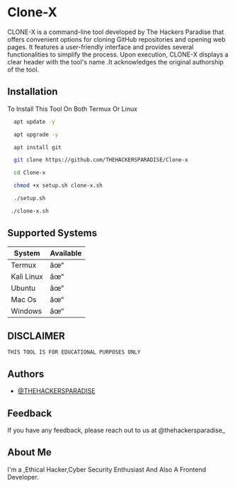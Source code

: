 
# Clone-X

CLONE-X is a command-line tool developed by The Hackers Paradise that offers convenient options for cloning GitHub repositories and opening web pages. It features a user-friendly interface and provides several functionalities to simplify the process. Upon execution, CLONE-X displays a clear header with the tool's name .It acknowledges the original authorship of the tool.



## Installation 

To Install This Tool On Both Termux Or Linux

```bash
  apt update -y
```
```bash
  apt upgrade -y
```
```bash
  apt install git
```
```bash
  git clone https://github.com/THEHACKERSPARADISE/Clone-x
```
```bash
  cd Clone-x
```
```bash
  chmod +x setup.sh clone-x.sh
```
```bash
  ./setup.sh
```
```bash
 ./clone-x.sh
```



## Supported Systems

| System         | Available                                                                |
| ----------------- | ------------------------------------------------------------------ |
| Termux |âœ“
| Kali Linux | âœ“
| Ubuntu | âœ“
|  Mac Os | âœ“
| Windows |  âœ“


## DISCLAIMER



`THIS TOOL IS FOR EDUCATIONAL PURPOSES ONLY`



## Authors

- [@THEHACKERSPARADISE](https://www.github.com/THEHACKERSPARADISE)


## Feedback

If you have any feedback, please reach out to us at @thehackersparadise_ 


## About Me
I'm a ,Ethical Hacker,Cyber Security Enthusiast And Also A Frontend Developer. 
